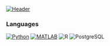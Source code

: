 [![Header](https://raw.githubusercontent.com/dang-trung/dang-trung/master/intro.gif)](https://dang-trung.github.io/)

### Languages

[![Python](https://img.shields.io/badge/-Python-black?&logo=python&logoColor=white)](https://github.com/dang-trung?tab=repositories&q=&type=&language=python)
[![MATLAB](https://img.shields.io/badge/-MATLAB-black?&logo=Mathworks&logoColor=white)](https://github.com/adamalston?tab=repositories&q=&type=&language=matlab)
![R](https://img.shields.io/badge/-R-black?&logo=R&logoColor=white)
![PostgreSQL](https://img.shields.io/badge/-PostgreSQL-black?&logo=PostgreSQL&logoColor=white)

